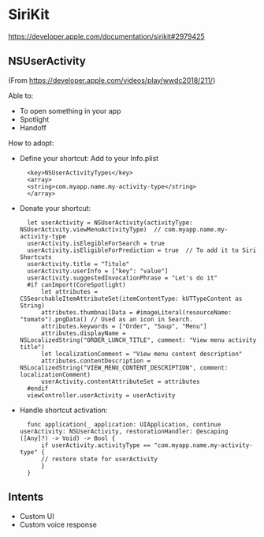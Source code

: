 # SiriKit

https://developer.apple.com/documentation/sirikit#2979425


## NSUserActivity

(From https://developer.apple.com/videos/play/wwdc2018/211/)

Able to:
- To open something in your app
- Spotlight 
- Handoff

How to adopt:

- Define your shortcut: Add to your Info.plist

        <key>NSUserActivityTypes</key>
        <array>
        <string>com.myapp.name.my-activity-type</string>
        </array>

- Donate your shortcut:

        let userActivity = NSUserActivity(activityType: NSUserActivity.viewMenuActivityType)  // com.myapp.name.my-activity-type
        userActivity.isElegibleForSearch = true
        userActivity.isEligibleForPrediction = true  // To add it to Siri Shortcuts
        userActivity.title = "Titulo"
        userActivity.userInfo = ["key": "value"]
        userActivity.suggestedInvocationPhrase = "Let's do it"
        #if canImport(CoreSpotlight)
            let attributes = CSSearchableItemAttributeSet(itemContentType: kUTTypeContent as String)
            attributes.thumbnailData = #imageLiteral(resourceName: "tomato").pngData() // Used as an icon in Search.
            attributes.keywords = ["Order", "Soup", "Menu"]
            attributes.displayName = NSLocalizedString("ORDER_LUNCH_TITLE", comment: "View menu activity title")
            let localizationComment = "View menu content description"
            attributes.contentDescription = NSLocalizedString("VIEW_MENU_CONTENT_DESCRIPTION", comment: localizationComment)
            userActivity.contentAttributeSet = attributes
        #endif
        viewController.userActivity = userActivity

- Handle shortcut activation:

        func application(_ application: UIApplication, continue userActivity: NSUserActivity, restorationHandler: @escaping ([Any]?) -> Void) -> Bool {
            if userActivity.activityType == "com.myapp.name.my-activity-type" {
            // restore state for userActivity
            }
        }



## Intents
- Custom UI
- Custom voice response


